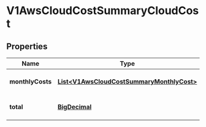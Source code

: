 # V1AwsCloudCostSummaryCloudCost

## Properties
Name | Type | Description | Notes
------------ | ------------- | ------------- | -------------
**monthlyCosts** | [**List&lt;V1AwsCloudCostSummaryMonthlyCost&gt;**](V1AwsCloudCostSummaryMonthlyCost.md) | Monthly cost of AWS cost |  [optional]
**total** | [**BigDecimal**](BigDecimal.md) | Total cost of AWS cost |  [optional]
